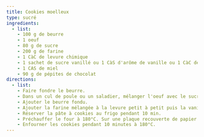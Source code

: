 ```yaml
---
title: Cookies moelleux
type: sucré
ingredients:
  - list:
    - 100 g de beurre
    - 1 oeuf
    - 80 g de sucre
    - 200 g de farine
    - 1 CàC de levure chimique
    - 1 sachet de sucre vanillé ou 1 CàS d'arôme de vanille ou 1 CàC de cannelle moulue
    - 1 CAS de miel
    - 90 g de pépites de chocolat
directions:
  - list:
    - Faire fondre le beurre.
    - Dans un cul de poule ou un saladier, mélanger l'oeuf avec le sucre.
    - Ajouter le beurre fondu.
    - Ajouter la farine mélangée à la levure petit à petit puis la vanille et le miel puis les pépites de chocolat.
    - Réserver la pâte à cookies au frigo pendant 10 min.
    - Préchauffer le four à 180°C. Sur une plaque recouverte de papier cuisson, étaler les cookies à l’aide d’une cuillère à boule de glace remplie à raz bord.
    - Enfourner les cookies pendant 10 minutes à 180°C.
---
```

